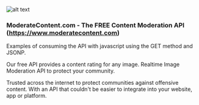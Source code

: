 ![alt text](https://moderatecontent.com/img/mdr8/logo_v3.png "ModerateContent.com")

### ModerateContent.com - The FREE Content Moderation API (https://www.moderatecontent.com)

Examples of consuming the API with javascript using the GET method and JSONP.

Our free API provides a content rating for any image. Realtime Image Moderation API to protect your community.

Trusted across the internet to protect communities against offensive content.
With an API that couldn't be easier to integrate into your website, app or platform.